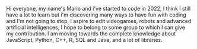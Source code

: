 Hi everyone, my name's Mario and i've started to code in 2022, 
I think I still have a lot to learn but i'm discovering many ways to have fun with coding and I'm not going to stop, 
I aspire to edit videogames, robots and advanced artificial intelligences, 
I hope to belong to some group to which I can give my contribution. 
I am moving towards the complete knowledge about JavaScript, Python, C++, R, SQL and Java, and a lot of libraries. 
